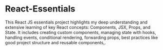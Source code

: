 # React-Essentials
This React JS essentials project highlights my deep understanding and extensive learning of key React concepts: Components, JSX, Props, and State. It includes  creating custom components, managing state with hooks, handling events, conditional rendering, forwarding props, best practices like good project structure and reusable components,.
